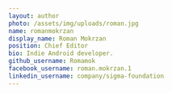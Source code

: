 ```yaml
---
layout: author
photo: /assets/img/uploads/roman.jpg
name: romanmokrzan
display_name: Roman Mokrzan
position: Chief Editor
bio: Indie Android developer.
github_username: Romamok
facebook_username: roman.mokrzan.1
linkedin_username: company/sigma-foundation
---
```


